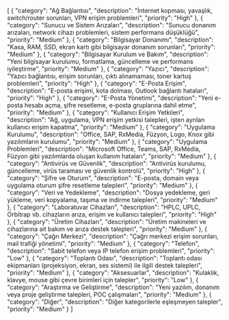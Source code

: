 [
  {
    "category": "Ağ Bağlantısı",
    "description": "İnternet kopması, yavaşlık, switch/router sorunları, VPN erişim problemleri",
    "priority": "High"
  },
  {
    "category": "Sunucu ve Sistem Arızaları",
    "description": "Sunucu donanım arızaları, network cihazı problemleri, sistem performans düşüklüğü",
    "priority": "Medium"
  },
  {
    "category": "Bilgisayar Donanımı",
    "description": "Kasa, RAM, SSD, ekran kartı gibi bilgisayar donanım sorunları",
    "priority": "Medium"
  },
  {
    "category": "Bilgisayar Kurulum ve Bakım",
    "description": "Yeni bilgisayar kurulumu, formatlama, güncelleme ve performans iyileştirme",
    "priority": "Medium"
  },
  {
    "category": "Yazıcı",
    "description": "Yazıcı bağlantısı, erişim sorunları, çıktı alınamaması, toner kartuş problemleri",
    "priority": "High"
  },
  {
    "category": "E-Posta Erişim",
    "description": "E-posta erişimi, kota dolması, Outlook bağlantı hataları",
    "priority": "High"
  },
  {
    "category": "E-Posta Yönetimi",
    "description": "Yeni e-posta hesabı açma, şifre resetleme, e-posta gruplarına dahil etme",
    "priority": "Medium"
  },
  {
    "category": "Kullanıcı Erişim Yetkileri",
    "description": "Ağ, uygulama, VPN erişim yetkisi talepleri, işten ayrılan kullanıcı erişim kapatma",
    "priority": "Medium"
  },
  {
    "category": "Uygulama Kurulumu",
    "description": "Office, SAP, RxMedia, Füzyon, Logo, Knox gibi yazılımların kurulumu",
    "priority": "Medium"
  },
  {
    "category": "Uygulama Problemleri",
    "description": "Microsoft Office, Teams, SAP, RxMedia, Füzyon gibi yazılımlarda oluşan kullanım hataları",
    "priority": "Medium"
  },
  {
    "category": "Antivirüs ve Güvenlik",
    "description": "Antivirüs kurulumu, güncelleme, virüs taraması ve güvenlik kontrolü",
    "priority": "High"
  },
  {
    "category": "Şifre ve Oturum",
    "description": "E-posta, domain veya uygulama oturum şifre resetleme talepleri",
    "priority": "Medium"
  },
  {
    "category": "Veri ve Yedekleme",
    "description": "Dosya yedekleme, geri yükleme, veri kopyalama, taşıma ve indirme talepleri",
    "priority": "Medium"
  },
  {
    "category": "Laboratuvar Cihazları",
    "description": "HPLC, UPLC, Orbitrap vb. cihazların arıza, erişim ve kullanıcı talepleri",
    "priority": "High"
  },
  {
    "category": "Üretim Cihazları",
    "description": "Üretim makineleri ve cihazlarına ait bakım ve arıza destek talepleri",
    "priority": "Medium"
  },
  {
    "category": "Çağrı Merkezi",
    "description": "Çağrı merkezi erişim sorunları, mail trafiği yönetimi",
    "priority": "Medium"
  },
  {
    "category": "Telefon",
    "description": "Sabit telefon veya IP telefon erişim problemleri",
    "priority": "Low"
  },
  {
    "category": "Toplantı Odası",
    "description": "Toplantı odası ekipmanları (projeksiyon, ekran, ses sistemi) ile ilgili destek talepleri",
    "priority": "Medium"
  },
  {
    "category": "Aksesuarlar",
    "description": "Kulaklık, klavye, mouse gibi çevre birimleri için talepler",
    "priority": "Low"
  },
  {
    "category": "Araştırma ve Geliştirme",
    "description": "Yeni yazılım, donanım veya proje geliştirme talepleri, POC çalışmaları",
    "priority": "Medium"
  },
  {
    "category": "Diğer",
    "description": "Diğer kategorilerle eşleşmeyen talepler",
    "priority": "Medium"
  }
]
